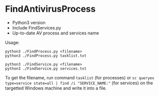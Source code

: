 # FindAntivirusProcess
- Python3 version
- Include FindServices.py
- Up-to-date AV process and services name

Usage:
```
python3 ./FindProcess.py <filename>
python3 ./FindProcess.py tasklist.txt

python3 ./FindService.py <filename>
python3 ./FindService.py services.txt
```

To get the filename, run command `tasklist` (for processes) or `sc queryex type=service state=all | find /i "SERVICE_NAME:"` (for services) on the targetted Windows machine and write it into a file.